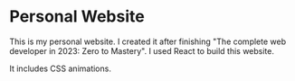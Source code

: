# Personal Website

This is my personal website. I created it after finishing "The complete web developer in 2023: Zero to Mastery".
I used React to build this website.

It includes CSS animations.
